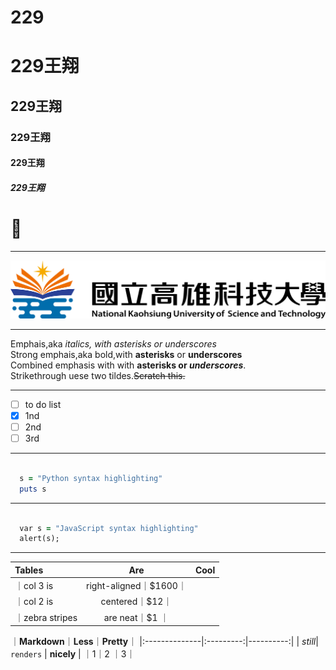 # 229
# 229王翔
## 229王翔
### 229王翔
#### 229王翔
##### 229王翔

# 🌲

-----

![NKUST](182513897.png)


-------
Emphais,aka *italics, with asterisks or underscores*       
Strong emphais,aka bold,with **asterisks** or **underscores**     
Combined emphasis with with **asterisks or _underscores_**.    
Strikethrough uese two tildes.~~Scratch this.~~   

------
- [ ] to do list
- [x] 1nd 
- [ ] 2nd 
- [ ] 3rd 

-----

```ruby

  s = "Python syntax highlighting"
  puts s

``` 
---

```ruby

  var s = "JavaScript syntax highlighting"
  alert(s);

``` 

---
| **Tables** | **Are** | **Cool** |
|:--------------|:-------------:|-----:|
｜col 3 is|right-aligned｜$1600｜
｜col 2 is|centered｜$12｜
｜zebra stripes|are neat｜$1 ｜


｜**Markdown**｜**Less**｜**Pretty**｜
|:--------------|:---------:|----------:|
| *still*| `renders`  | **nicely** |
｜1｜2 ｜3｜
